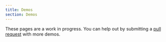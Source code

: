 ```yaml
---
title: Demos
section: Demos
---
```


These pages are a work in progress. You can help out by submitting a [pull request](https://github.com/openpsa/jsgrid/pulls) with more demos.

